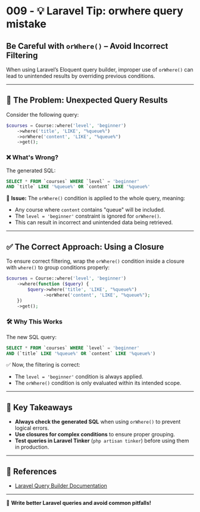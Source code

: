 # 009 - 💡 Laravel Tip: orwhere query mistake

## Be Careful with `orWhere()` – Avoid Incorrect Filtering  

When using Laravel’s Eloquent query builder, improper use of `orWhere()` can lead to unintended results by overriding previous conditions.  

---

## 🚨 The Problem: Unexpected Query Results  

Consider the following query:  

```php
$courses = Course::where('level', 'beginner')
    ->where('title', 'LIKE', "%queue%")
    ->orWhere('content', 'LIKE', "%queue%")
    ->get();
```

### ❌ What's Wrong?  

The generated SQL:  

```sql
SELECT * FROM `courses` WHERE `level` = 'beginner' 
AND `title` LIKE '%queue%' OR `content` LIKE '%queue%'
```

🔴 **Issue:** The `orWhere()` condition is applied to the whole query, meaning:  
- Any course where `content` contains "queue" will be included.  
- The `level = 'beginner'` constraint is ignored for `orWhere()`.  
- This can result in incorrect and unintended data being retrieved.  

---

## ✅ The Correct Approach: Using a Closure  

To ensure correct filtering, wrap the `orWhere()` condition inside a closure with `where()` to group conditions properly:

```php
$courses = Course::where('level', 'beginner')
    ->where(function ($query) {
        $query->where('title', 'LIKE', "%queue%")
              ->orWhere('content', 'LIKE', "%queue%");
    })
    ->get();
```

### 🛠️ Why This Works  

The new SQL query:  

```sql
SELECT * FROM `courses` WHERE `level` = 'beginner' 
AND (`title` LIKE '%queue%' OR `content` LIKE '%queue%')
```

✅ Now, the filtering is correct:  
- The `level = 'beginner'` condition is always applied.  
- The `orWhere()` condition is only evaluated within its intended scope.  

---

## 🎯 Key Takeaways  

- **Always check the generated SQL** when using `orWhere()` to prevent logical errors.  
- **Use closures for complex conditions** to ensure proper grouping.  
- **Test queries in Laravel Tinker** (`php artisan tinker`) before using them in production.  

---

## 📖 References  

- [Laravel Query Builder Documentation](https://laravel.com/docs/eloquent#where-clauses)  

---

🚀 **Write better Laravel queries and avoid common pitfalls!**
